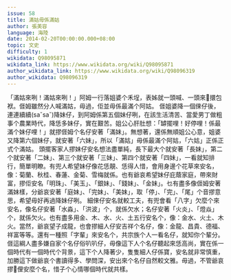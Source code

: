 ```yaml
---
issue: 58
title: 滿姑毋係滿姑
author: 張美容
language: 海陸
date: 2014-02-20T00:00:00.000+08:00
topic: 文史
difficulty: 1
wikidata: Q98095871
wikidata_link: https://www.wikidata.org/wiki/Q98095871
author_wikidata_link: https://www.wikidata.org/wiki/Q98096319
author_wikidata: Q98096319
---
```

「滿姑來咧！滿姑來咧！」阿姆一行落姐婆个禾埕，表姊就一頭喊、一頭來𢯭擐包袱。𠊎姆雖然分人喊滿姑，毋過，佢並毋係最滿个阿姑。
𠊎姐婆降一個倈仔後，連連續續(saˇsaˇ)降妹仔，到阿姆係第五個妹仔咧，在該生活清苦、當愛男丁做粗事个農業時代，降恁多妹仔，實在艱苦。姐公心肝肚想：「罅擺哩！好停哩！係最滿个妹仔哩！」就摎𠊎姆个名仔安著「滿妹」。無想著，還係無順姐公心意，姐婆又降第六個妹仔，就安著「六妹」，所以「滿姑」毋係最滿个阿姑，「六姑」正係正式个滿姑。
頭擺客家人摎妹仔安名想法盡單純，長下最大个就安著「長妹」，第二个就安著「二妹」、第三个就安著「三妹」、第四个就安著「四妹」，一看就知排行，簡單明瞭。有兜人希望妹仔像花恁靚、恁得人惜，會用身邊个花草來安名，像：菊蘭、秋桂、春蓮、金菊、雪梅就係。也有爺哀希望妹仔庇蔭家庭，帶來財富，摎佢安名「明珠」、「美玉」、「銀妹」、「錢妹」、「金妹」。乜有盡多像𠊎姆安著滿妹樣，分爺哀安著「庭妹」、「完妹」、「美妹」，取「停」、「完」、「尾」个音摎意思，希望毋好再過降妹仔咧。
細倈仔安名就較工夫，有兜會看「八字」欠麼个來安名，像名仔安著「水淼」、「洪波」个，就係欠水；名仔安著「火炎」、「燈焱」个，就係欠火。也有盡多用金、木、水、火、土五行安名个，像：金水、火土、木火。當然，爺哀望子成龍，也會摎細人仔安吉祥个名仔，像：金龍、昌貴、德福、祥富等等。還有一種照「字輩」來安名个，共宗族个人一看名仔，就知你个輩分。
𠊎這綱人盡多嫌自家个名仔俗叭叭仔，毋像這下人个名仔聽起來恁高尚，實在係一個時代有一個時代个背景，這下个人降著少，隻隻細人仔係寶，安名就非常慎重，加勝這下做爺哀个書讀得多、學問深，安出來个名仔自然較文雅。毋過，不管爺哀摎𫣆俚安麼个名，惜子个心情哪個時代就共樣。